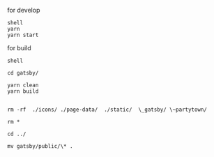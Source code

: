 for develop

```
shell
yarn
yarn start
```

for build

```
shell

cd gatsby/

yarn clean
yarn build


rm -rf  ./icons/ ./page-data/  ./static/  \_gatsby/ \~partytown/

rm *

cd ../

mv gatsby/public/\* .
```
